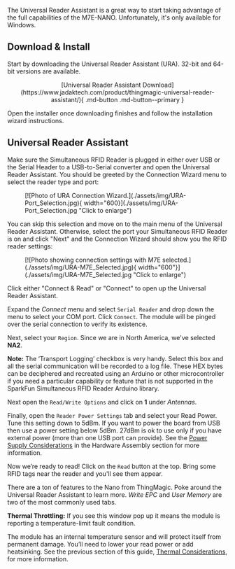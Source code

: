 The Universal Reader Assistant is a great way to start taking advantage of the full capabilities of the M7E-NANO. Unfortunately, it's only available for Windows.

## Download & Install

Start by downloading the Universal Reader Assistant (URA). 32-bit and 64-bit versions are available.

<center>
[Universal Reader Assistant Download](https://www.jadaktech.com/product/thingmagic-universal-reader-assistant/){ .md-button .md-button--primary }
</center>

Open the installer once downloading finishes and follow the installation wizard instructions.

## Universal Reader Assistant

Make sure the Simultaneous RFID Reader is plugged in either over USB or the Serial Header to a USB-to-Serial converter and open the Universal Reader Assistant. You should be greeted by the Connection Wizard menu to select the reader type and port:

<figure markdown>
[![Photo of URA Connection Wizard.](./assets/img/URA-Port_Selection.jpg){ width="600}](./assets/img/URA-Port_Selection.jpg "Click to enlarge")
</figure>

You can skip this selection and move on to the main menu of the Universal Reader Assistant. Otherwise, select the port your Simultaneous RFID Reader is on and click "Next" and the Connection Wizard should show you the RFID reader settings:

<figure markdown>
[![Photo showing connection settings with M7E selected.](./assets/img/URA-M7E_Selected.jpg){ width="600"}](./assets/img/URA-M7E_Selected.jpg "Click to enlarge")
</figure>

Click either "Connect & Read" or "Connect" to open up the Universal Reader Assistant.

Expand the *Connect* menu and select `Serial Reader` and drop down the menu to select your COM port. Click `Connect`. The module will be pinged over the serial connection to verify its existence. 



Next, select your `Region`. Since we are in North America, we've selected **NA2**.



<div class="alert alert-info"><b>Note:</b> The ‘Transport Logging’ checkbox is very handy. Select this box and all the serial communication will be recorded to a log file. These HEX bytes can be deciphered and recreated using an Arduino or other microcontroller if you need a particular capability or feature that is not supported in the SparkFun Simultaneous RFID Reader Arduino library.</div>

Next open the `Read/Write Options` and click on **1** under *Antennas*. 



Finally, open the `Reader Power Settings` tab and select your Read Power. Tune this setting down to 5dBm. If you want to power the board from USB then use a power setting below 5dBm. 27dBm is ok to use only if you have external power (more than one USB port can provide). See the [Power Supply Considerations](https://learn.sparkfun.com/tutorials/simultaneous-rfid-reader-33v-hookup-guide/hardware-assembly) in the Hardware Assembly section for more information.



Now we’re ready to read! Click on the `Read` button at the top. Bring some RFID tags near the reader and you'll see them appear.



There are a ton of features to the Nano from ThingMagic. Poke around the Universal Reader Assistant to learn more. *Write EPC* and *User Memory* are two of the most commonly used tabs.

**Thermal Throttling:** If you see this window pop up it means the module is reporting a temperature-limit fault condition.



The module has an internal temperature sensor and will protect itself from permanent damage. You’ll need to lower your read power or add heatsinking. See the previous section of this guide, [Thermal Considerations](https://learn.sparkfun.com/tutorials/simultaneous-rfid-reader-33v-hookup-guide/thermal-management-considerations), for more information.
